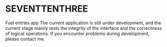 # SEVENTTENTHREE
Fuel entries app The current application is still under development, and the current stage mainly tests the integrity of the interface and the correctness of logical operations. If you encounter problems during development, please contact me.
